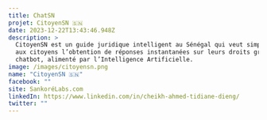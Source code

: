 ```yaml
---
title: ChatSN
projet: CitoyenSN 🇸🇳
date: 2023-12-22T13:43:46.948Z
description: >
  CitoyenSN est un guide juridique intelligent au Sénégal qui veut simplifier
  aux citoyens l’obtention de réponses instantanées sur leurs droits grâce à un
  chatbot, alimenté par l’Intelligence Artificielle.
image: /images/citoyensn.png
name: "CitoyenSN 🇸🇳"
facebook: ""
site: SankoréLabs.com
linkedIn: https://www.linkedin.com/in/cheikh-ahmed-tidiane-dieng/
twitter: ""
---
```

